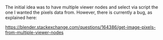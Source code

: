 The initial idea was to have multiple viewer nodes and select via script the one I wanted the pixels data from.
However, there is currently a bug, as explained here:

https://blender.stackexchange.com/questions/164386/get-image-pixels-from-multiple-viewer-nodes
